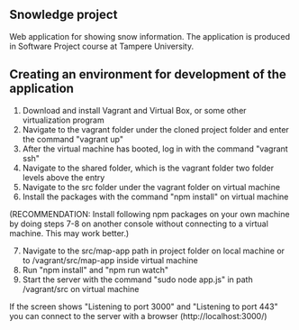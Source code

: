 ## Snowledge project
Web application for showing snow information. The application is produced in Software Project course at Tampere University.

## Creating an environment for development of the application
1. Download and install Vagrant and Virtual Box, or some other virtualization program
2. Navigate to the vagrant folder under the cloned project folder and enter the command "vagrant up"
3. After the virtual machine has booted, log in with the command "vagrant ssh"
4. Navigate to the shared folder, which is the vagrant folder two folder levels above the entry
5. Navigate to the src folder under the vagrant folder on virtual machine
6. Install the packages with the command "npm install" on virtual machine

(RECOMMENDATION: Install following npm packages on your own machine by doing steps 7-8 on another console without connecting to a virtual machine. This may work better.) 

7. Navigate to the src/map-app path in project folder on local machine or to /vagrant/src/map-app inside virtual machine 
8. Run "npm install" and "npm run watch" 
9. Start the server with the command "sudo node app.js" in path /vagrant/src on virtual machine

If the screen shows "Listening to port 3000" and "Listening to port 443" you can connect to the server with a browser (http://localhost:3000/) 
